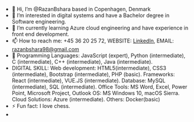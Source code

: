 - 👋 Hi, I’m @RazanBshara based in Copenhagen, Denmark
- 👀 I’m interested in digital systems and have a Bachelor degree in Software engineering. 
- 🌱 I’m currently learning Azure cloud engineering and have experience in front end development.
- 📫 How to reach me: +45 36 20 25 72, WEBSITE: [LinkedIn](https://www.linkedin.com/in/razan-bshara-863925285/), EMAIL: razanbshara98@gmail.com
- 👀 Programming Languages: JavaScript (expert), Python (intermediate), C (intermediate), C++ (intermediate), Java (intermediate).
- DIGITAL SKILL: Web development: HTML5(intermediate), CSS3 (intermediate), Bootstrap (intermediate), PHP (basic). Frameworks: React (intermediate), VUE.JS (intermediate).
  Database: MySQL (intermediate), SQL (intermediate). Office Tools: MS Word, Excel, Power Point, Microsoft Project, Outlook OS: MS Windows 10, macOS Sierra. Cloud Solutions: Azure (intermediate). Others: Docker(basic)
- ⚡ Fun fact: I love chess.
-  

<!---
RazanBshara/RazanBshara is a ✨ special ✨ repository because its `README.md` (this file) appears on your GitHub profile.
You can click the Preview link to take a look at your changes.
--->
